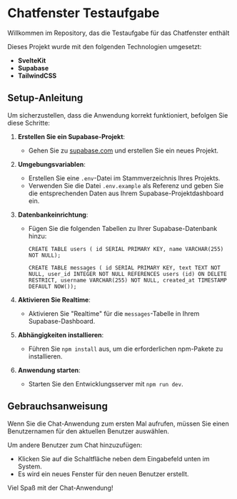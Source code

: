<h1>Chatfenster Testaufgabe</h1>

<p>Willkommen im Repository, das die Testaufgabe für das Chatfenster enthält</p>

<p>Dieses Projekt wurde mit den folgenden Technologien umgesetzt:</p>

<ul>
  <li>
    <strong>SvelteKit</strong>
  </li>
  <li>
    <strong>Supabase</strong>
  </li>
  <li>
    <strong>TailwindCSS</strong>
  </li>
</ul>

<h2>Setup-Anleitung</h2>

<p>
  Um sicherzustellen, dass die Anwendung korrekt funktioniert, befolgen Sie
  diese Schritte:
</p>

<ol>
  <li>
    <p><strong>Erstellen Sie ein Supabase-Projekt</strong>:</p>
    <ul>
      <li>
        Gehen Sie zu
        <a rel="noreferrer" target="_new" href="https://supabase.com"
          >supabase.com</a
        >
        und erstellen Sie ein neues Projekt.
      </li>
    </ul>
  </li>
  <li>
    <p><strong>Umgebungsvariablen</strong>:</p>
    <ul>
      <li>
        Erstellen Sie eine <code>.env</code>-Datei im Stammverzeichnis Ihres
        Projekts.
      </li>
      <li>
        Verwenden Sie die Datei <code>.env.example</code> als Referenz und geben
        Sie die entsprechenden Daten aus Ihrem Supabase-Projektdashboard ein.
      </li>
    </ul>
  </li>
  <li>
    <p><strong>Datenbankeinrichtung</strong>:</p>
    <ul>
      <li>
        <p>
          Fügen Sie die folgenden Tabellen zu Ihrer Supabase-Datenbank hinzu:
        </p>
        <p>
          <code>CREATE TABLE users ( id SERIAL PRIMARY KEY, name VARCHAR(255) NOT NULL);</code>
        </p>
        <p>
          <code>CREATE TABLE messages ( id SERIAL PRIMARY KEY, text TEXT NOT NULL, user_id INTEGER NOT NULL REFERENCES users (id) ON DELETE RESTRICT, username VARCHAR(255) NOT NULL, created_at TIMESTAMP DEFAULT NOW());</code>
        </p>
      </li>
    </ul>

  </li>
  <li>
    <p><strong>Aktivieren Sie Realtime</strong>:</p>
    <ul>
      <li>
        Aktivieren Sie "Realtime" für die <code>messages</code>-Tabelle in Ihrem
        Supabase-Dashboard.
      </li>
    </ul>
  </li>
  <li>
    <p><strong>Abhängigkeiten installieren</strong>:</p>
    <ul>
      <li>
        Führen Sie <code>npm install</code> aus, um die erforderlichen
        npm-Pakete zu installieren.
      </li>
    </ul>
  </li>
  <li>
    <p><strong>Anwendung starten</strong>:</p>
    <ul>
      <li>Starten Sie den Entwicklungsserver mit <code>npm run dev</code>.</li>
    </ul>
  </li>
</ol>

<h2>Gebrauchsanweisung</h2>

<p>
  Wenn Sie die Chat-Anwendung zum ersten Mal aufrufen, müssen Sie einen
  Benutzernamen für den aktuellen Benutzer auswählen.
</p>

<p>Um andere Benutzer zum Chat hinzuzufügen:</p>

<ul>
  <li>
    Klicken Sie auf die Schaltfläche neben dem Eingabefeld unten im System.
  </li>
  <li>Es wird ein neues Fenster für den neuen Benutzer erstellt.</li>
</ul>

<p>Viel Spaß mit der Chat-Anwendung!</p>
